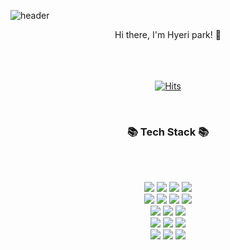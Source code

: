 
![header](https://capsule-render.vercel.app/api?type=waving&color=f95965&height=250&section=header&text=hyeri%20place&fontColor=FFFAFA&fontSize=90)


<!-- ![header](https://capsule-render.vercel.app/api?type=waving&color=f95965&height=300&section=header&text=hyeri%20place&fontColor=FFFAFA&fontSize=90)
<img src="https://img.shields.io/badge/Python-3766AB?style=flat-square&logo=Python&logoColor=white"/></a> -->

<p align="center">
<div align=center>
Hi there, I'm Hyeri park! 👋 <br><br><br><br>
  
[![Hits](https://hits.seeyoufarm.com/api/count/incr/badge.svg?url=https%3A%2F%2Fgithub.com%2Fhyerihello&count_bg=%23FFABCF&title_bg=%23555555&icon=&icon_color=%23E7E7E7&title=hits&edge_flat=false)](https://github.com/hyerihello)

</div>
</p><br>

<h3 align="center"> 📚 Tech Stack 📚</h3><br><br>

<p align="center">
  <img src="https://img.shields.io/badge/Java-007396?style=flat-the-square&logo=Java&logoColor=white"/></a>
  <img src="https://img.shields.io/badge/Spring-6DB33F?style=flat-the-square&logo=Spring&logoColor=white"/></a>
  <img src="https://img.shields.io/badge/PHP-777BB4?style=flat-the-square&logo=PHP&logoColor=white"/></a>
  <img src="https://img.shields.io/badge/CodeIgniter-EF4223?style=flat-the-square&logo=CodeIgniter&logoColor=white"/></a><br>
  <img src="https://img.shields.io/badge/Python-3766AB?style=flat-the-square&logo=Python&logoColor=white"/></a>
  <img src="https://img.shields.io/badge/Flask-000000?style=flat-the-square&logo=Flask&logoColor=white"/></a>
  <img src="https://img.shields.io/badge/JavaScript-F7DF1E?style=flat-the-square&logo=JavaScript&logoColor=white"/></a>
  <img src="https://img.shields.io/badge/Vue.js-4FC08D?style=flat-the-square&logo=Vue.js&logoColor=white"/></a><br>
  <img src="https://img.shields.io/badge/html-E34F26?style=flat-the-square&logo=html5&logoColor=white">
  <img src="https://img.shields.io/badge/css-1572B6?style=flat-the-square&logo=css3&logoColor=white">
  <img src="https://img.shields.io/badge/Jira-0052CC?style=flat-the-square&logo=Jira&logoColor=white"/></a><br>
  <img src="https://img.shields.io/badge/MySQL-4479A1?style=flat-the-square&logo=MySQL&logoColor=white"/></a> 
   <img src="https://img.shields.io/badge/PostgreSQL-4169E1?style=flat-the-square&logo=PostgreSQL&logoColor=white"/></a>
  <img src="https://img.shields.io/badge/Oracle-F80000?style=flat-the-square&logo=Oracle&logoColor=white"/></a><br> 
  <img src="https://img.shields.io/badge/MongoDB-47A248?style=flat-the-square&logo=MongoDB&logoColor=white"/></a>
  <img src="https://img.shields.io/badge/Jupyter-F37626?style=flat-the-square&logo=Jupyter&logoColor=white"/></a>
  <img src="https://img.shields.io/badge/GitHub-181717?style=flat-the-square&logo=GitHub&logoColor=white"/></a>
</p>
<br><br>




<!-- <h3 align="center">🌈 Follow Me 🌈</h3>
<p align="center">
  <a href="https://velog.io/@hyeinisfree"><img src="https://img.shields.io/badge/Tech%20Blog-11B48A?style=flat-square&logo=Vimeo&logoColor=white&link=https://velog.io/@hyeinisfree"/></a>&nbsp
  <a href="https://www.instagram.com/hye_inisfree/"><img src="https://img.shields.io/badge/Instagram-E4405F?style=flat-square&logo=Instagram&logoColor=white&link=https://www.instagram.com/hye_inisfree/"/></a>&nbsp
  <a href="mailto:hyerihello@gmail.com"><img src="https://img.shields.io/badge/Gmail-d14836?style=flat-square&logo=Gmail&logoColor=white&link=hyerihello@gmail.com"/></a>
</p> -->

